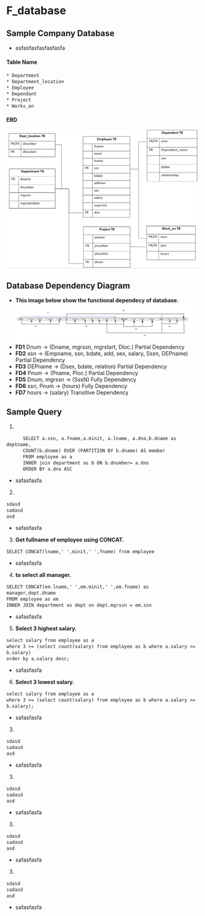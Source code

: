 # F_database


## Sample Company Database
* asfasfasfasfasfasfa
#### Table Name
    * Department
    * Department_location
    * Employee
    * Dependant
    * Project
    * Works_on
#### ERD
![Alt](https://github.com/Rllein1/F_database/blob/main/db.png)

## Database Dependency Diagram
* __This image below show the functional dependecy of database.__
![Alt](https://github.com/Rllein1/F_database/blob/main/FDD.png)
* __FD1__ Dnum  -> (Dname, mgrssn, mgrstart, Dloc.) Partial Dependency
* __FD2__ ssn   ->   (Empname, ssn, bdate, add, sex, salary, Sssn, DEPname) Partial Dependency
* __FD3__ DEPname   ->   (Dsex, bdate, relation) Partial Dependency
* __FD4__ Pnum  ->  (Pname, Ploc.) Partial Dependency
* __FD5__ Dnum, mgrssn  ->  (SssN) Fully Dependency
* __FD6__ ssn, Pnum  ->  (hours) Fully Dependency
* __FD7__ hours  ->  (salary) Transitive Dependency

## Sample Query
1.
```  
      SELECT a.ssn, a.fname,a.minit, a.lname, a.dno,b.dname as deptname, 
      COUNT(b.dname) OVER (PARTITION BY b.dname) AS member 
      FROM employee as a 
      INNER join department as b ON b.dnumber= a.dno 
      ORDER BY a.dno ASC
```
* safasfasfa

2.
```
sdasd
sadasd
asd
```
* safasfasfa

3. __Get fullname of employee using CONCAT.__
```
SELECT CONCAT(lname,' ',minit,' ',fname) from employee
```
* safasfasfa

4. __to select all manager.__ 
```
SELECT CONCAT(em.lname,' ',em.minit,' ',em.fname) as manager,dept.dname
FROM employee as em
INNER JOIN department as dept on dept.mgrssn = em.ssn
```
* safasfasfa
5. __Select 3 highest salary.__
```
select salary from employee as a 
where 3 >= (select count(salary) from employee as b where a.salary <= b.salary) 
order by a.salary desc;
```
* safasfasfa
6. __Select 3 lowest salary.__
```
select salary from employee as a 
where 3 >= (select count(salary) from employee as b where a.salary >= b.salary);
```
* safasfasfa
3.
```
sdasd
sadasd
asd
```
* safasfasfa
3.
```
sdasd
sadasd
asd
```
* safasfasfa
3.
```
sdasd
sadasd
asd
```
* safasfasfa
3.
```
sdasd
sadasd
asd
```
* safasfasfa
